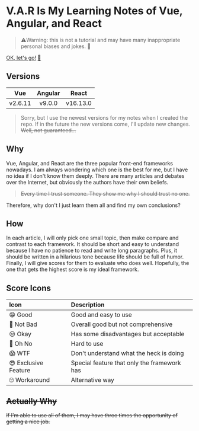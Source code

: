 # V.A.R Is My Learning Notes of Vue, Angular, and React

> ⚠️Warning: this is not a tutorial and may have many inappropriate personal biases and jokes. 🙈

[OK, let's go!](./articles/README.md) [🎵](https://www.youtube.com/watch?v=PL65X12ViYQ)

## Versions

|   Vue   | Angular |  React   |
| :-----: | :-----: | :------: |
| v2.6.11 | v9.0.0  | v16.13.0 |

> Sorry, but I use the newest versions for my notes when I created the repo. If in the future the new versions come, I'll update new changes. <del>Well, not guaranteed...</del>

## Why

Vue, Angular, and React are the three popular front-end frameworks nowadays. I am always wondering which one is the best for me, but I have no idea if I don't know them deeply. There are many articles and debates over the Internet, but obviously the authors have their own beliefs.

> <del>Every time I trust someone. They show me why I should trust no one.</del>

Therefore, why don't I just learn them all and find my own conclusions?

## How

In each article, I will only pick one small topic, then make compare and contrast to each framework. It should be short and easy to understand because I have no patience to read and write long paragraphs. Plus, it should be written in a hilarious tone because life should be full of humor. Finally, I will give scores for them to evaluate who does well. Hopefully, the one that gets the highest score is my ideal framework.

## Score Icons

| Icon                 | Description                                 |
| :------------------- | :------------------------------------------ |
| 😁 Good              | Good and easy to use                        |
| 🙂 Not Bad           | Overall good but not comprehensive          |
| 😑 Okay              | Has some disadvantages but acceptable       |
| 🙁 Oh No             | Hard to use                                 |
| 😱 WTF               | Don't understand what the heck is doing     |
| 😎 Exclusive Feature | Special feature that only the framework has |
| 🙄 Workaround        | Alternative way                             |

## <del>Actually Why</del>

<del>If I'm able to use all of them, I may have three times the opportunity of getting a nice job.</del>
